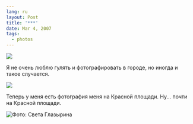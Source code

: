 ```yaml
---
lang: ru
layout: Post
title: '***'
date: Mar 4, 2007
tags:
  - photos
---
```


![](http://wow.sapegin.me/1w1n3s1Z0p0X/Sapegin-Artem-20D-2007-03-03-275-7522.jpg)

Я не очень люблю гулять и фотографировать в городе, но иногда и такое случается.

<!--more-->

![](http://wow.sapegin.me/1Y0P441g2n3y/Sapegin-Artem-20D-2007-03-03-275-7530.jpg)

Теперь у меня есть фотография меня на Красной площади. Ну... почти на Красной площади.

![](http://wow.sapegin.me/0m232B0U3N0E/Glazyrina-Sveta-DSC-0039.jpg "Фото: Света Глазырина")
